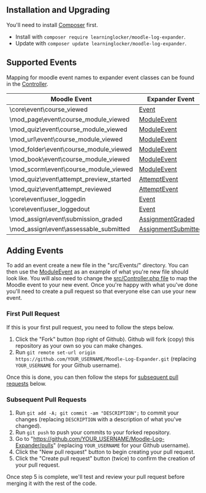 ## Installation and Upgrading
You'll need to install [Composer](https://getcomposer.org/) first.

- Install with `composer require learninglocker/moodle-log-expander`.
- Update with `composer update learninglocker/moodle-log-expander`.


## Supported Events
Mapping for moodle event names to expander event classes can be found in the [Controller](../src/Controller.php).

Moodle Event | Expander Event | Test | Example
--- | --- | --- | ---
\core\event\course_viewed | [Event](../src/Events/Event.php) | [EventTest](../tests/EventTest.php) | [Event](examples/Event.json)
\mod_page\event\course_module_viewed | [ModuleEvent](../src/Events/ModuleEvent.php) | [ModuleEventTest](../tests/ModuleEventTest.php) | [ModuleEvent](examples/ModuleEvent.json)
\mod_quiz\event\course_module_viewed | [ModuleEvent](../src/Events/ModuleEvent.php) | [ModuleEventTest](../tests/ModuleEventTest.php) | [ModuleEvent](examples/ModuleEvent.json)
\mod_url\event\course_module_viewed | [ModuleEvent](../src/Events/ModuleEvent.php) | [ModuleEventTest](../tests/ModuleEventTest.php) | [ModuleEvent](examples/ModuleEvent.json)
\mod_folder\event\course_module_viewed | [ModuleEvent](../src/Events/ModuleEvent.php) | [ModuleEventTest](../tests/ModuleEventTest.php) | [ModuleEvent](examples/ModuleEvent.json)
\mod_book\event\course_module_viewed | [ModuleEvent](../src/Events/ModuleEvent.php) | [ModuleEventTest](../tests/ModuleEventTest.php) | [ModuleEvent](examples/ModuleEvent.json)
\mod_scorm\event\course_module_viewed | [ModuleEvent](../src/Events/ModuleEvent.php) | [ModuleEventTest](../tests/ModuleEventTest.php) | [ModuleEvent](examples/ModuleEvent.json)
\mod_quiz\event\attempt_preview_started | [AttemptEvent](../src/Events/AttemptEvent.php) | [AttemptEventTest](../tests/AttemptEventTest.php) | [AttemptEvent](examples/AttemptEvent.json)
\mod_quiz\event\attempt_reviewed | [AttemptEvent](../src/Events/AttemptEvent.php) | [AttemptEventTest](../tests/AttemptEventTest.php) | [AttemptEvent](examples/AttemptEvent.json)
\core\event\user_loggedin | [Event](../src/Events/Event.php) | [EventTest](../tests/EventTest.php) | [Event](examples/Event.json)
\core\event\user_loggedout | [Event](../src/Events/Event.php) | [EventTest](../tests/EventTest.php) | [Event](examples/Event.json)
\mod_assign\event\submission_graded | [AssignmentGraded](../src/Events/AssignmentGraded.php) | [AssignmentGradedTest](../tests/AssignmentGradedTest.php) | [AssignmentGraded](examples/AssignmentGraded.json)
\mod_assign\event\assessable_submitted | [AssignmentSubmitted](../src/Events/AssignmentSubmitted.php) | [AssignmentSubmittedTest](../tests/AssignmentSubmittedTest.php) | [AssignmentSubmitted](examples/AssignmentSubmitted.json)

## Adding Events
To add an event create a new file in the "src/Events/" directory. You can then use the [ModuleEvent](../src/Events/ModuleEvent.php) as an example of what you're new file should look like. You will also need to change the [src/Controller.php file](../src/Controller.php) to map the Moodle event to your new event. Once you're happy with what you've done you'll need to create a pull request so that everyone else can use your new event.

### First Pull Request
If this is your first pull request, you need to follow the steps below.

1. Click the "Fork" button (top right of Github). Github will fork (copy) this repository as your own so you can make changes.
2. Run `git remote set-url origin https://github.com/YOUR_USERNAME/Moodle-Log-Expander.git` (replacing `YOUR_USERNAME` for your Github username).

Once this is done, you can then follow the steps for [subsequent pull requests](#subsequent-pull-requests) below.

### Subsequent Pull Requests
1. Run `git add -A; git commit -am "DESCRIPTION";` to commit your changes (replacing `DESCRIPTION` with a description of what you've changed).
2. Run `git push` to push your commits to your forked repository.
3. Go to "https://github.com/YOUR_USERNAME/Moodle-Log-Expander/pulls" (replacing `YOUR_USERNAME` for your Github username).
4. Click the "New pull request" button to begin creating your pull request.
5. Click the "Create pull request" button (twice) to confirm the creation of your pull request.

Once step 5 is complete, we'll test and review your pull request before merging it with the rest of the code.
